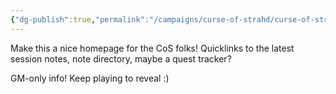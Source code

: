 ```yaml
---
{"dg-publish":true,"permalink":"/campaigns/curse-of-strahd/curse-of-strahd/","title":"Campaign Home | Curse of Strahd","pinned":true}
---
```



Make this a nice homepage for the CoS folks! Quicklinks to the latest session notes, note directory, maybe a quest tracker?

GM-only info! Keep playing to reveal :)
